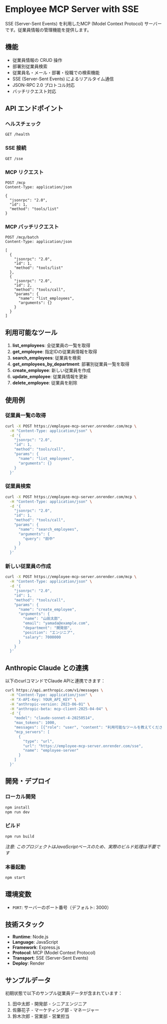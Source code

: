 # Employee MCP Server with SSE

SSE (Server-Sent Events) を利用したMCP (Model Context Protocol) サーバーです。従業員情報の管理機能を提供します。

## 機能

- 従業員情報の CRUD 操作
- 部署別従業員検索
- 従業員名・メール・部署・役職での検索機能
- SSE (Server-Sent Events) によるリアルタイム通信
- JSON-RPC 2.0 プロトコル対応
- バッチリクエスト対応

## API エンドポイント

### ヘルスチェック
```
GET /health
```

### SSE 接続
```
GET /sse
```

### MCP リクエスト
```
POST /mcp
Content-Type: application/json

{
  "jsonrpc": "2.0",
  "id": 1,
  "method": "tools/list"
}
```

### MCP バッチリクエスト
```
POST /mcp/batch
Content-Type: application/json

[
  {
    "jsonrpc": "2.0",
    "id": 1,
    "method": "tools/list"
  },
  {
    "jsonrpc": "2.0",
    "id": 2,
    "method": "tools/call",
    "params": {
      "name": "list_employees",
      "arguments": {}
    }
  }
]
```

## 利用可能なツール

1. **list_employees**: 全従業員の一覧を取得
2. **get_employee**: 指定IDの従業員情報を取得
3. **search_employees**: 従業員を検索
4. **get_employees_by_department**: 部署別従業員一覧を取得
5. **create_employee**: 新しい従業員を作成
6. **update_employee**: 従業員情報を更新
7. **delete_employee**: 従業員を削除

## 使用例

### 従業員一覧の取得
```bash
curl -X POST https://employee-mcp-server.onrender.com/mcp \
  -H "Content-Type: application/json" \
  -d '{
    "jsonrpc": "2.0",
    "id": 1,
    "method": "tools/call",
    "params": {
      "name": "list_employees",
      "arguments": {}
    }
  }'
```

### 従業員検索
```bash
curl -X POST https://employee-mcp-server.onrender.com/mcp \
  -H "Content-Type: application/json" \
  -d '{
    "jsonrpc": "2.0",
    "id": 1,
    "method": "tools/call",
    "params": {
      "name": "search_employees",
      "arguments": {
        "query": "田中"
      }
    }
  }'
```

### 新しい従業員の作成
```bash
curl -X POST https://employee-mcp-server.onrender.com/mcp \
  -H "Content-Type: application/json" \
  -d '{
    "jsonrpc": "2.0",
    "id": 1,
    "method": "tools/call",
    "params": {
      "name": "create_employee",
      "arguments": {
        "name": "山田太郎",
        "email": "yamada@example.com",
        "department": "開発部",
        "position": "エンジニア",
        "salary": 7000000
      }
    }
  }'
```

## Anthropic Claude との連携

以下のcurlコマンドでClaude APIと連携できます：

```bash
curl https://api.anthropic.com/v1/messages \
  -H "Content-Type: application/json" \
  -H "X-API-Key: YOUR_API_KEY" \
  -H "anthropic-version: 2023-06-01" \
  -H "anthropic-beta: mcp-client-2025-04-04" \
  -d '{
    "model": "claude-sonnet-4-20250514",
    "max_tokens": 1000,
    "messages": [{"role": "user", "content": "利用可能なツールを教えてください"}],
    "mcp_servers": [
      {
        "type": "url",
        "url": "https://employee-mcp-server.onrender.com/sse",
        "name": "employee-server"
      }
    ]
  }'
```

## 開発・デプロイ

### ローカル開発
```bash
npm install
npm run dev
```

### ビルド
```bash
npm run build
```
*注意: このプロジェクトはJavaScriptベースのため、実際のビルド処理は不要です*

### 本番起動
```bash
npm start
```

## 環境変数

- `PORT`: サーバーのポート番号（デフォルト: 3000）

## 技術スタック

- **Runtime**: Node.js
- **Language**: JavaScript
- **Framework**: Express.js
- **Protocol**: MCP (Model Context Protocol)
- **Transport**: SSE (Server-Sent Events)
- **Deploy**: Render

## サンプルデータ

初期状態で以下のサンプル従業員データが含まれています：

1. 田中太郎 - 開発部 - シニアエンジニア
2. 佐藤花子 - マーケティング部 - マネージャー
3. 鈴木次郎 - 営業部 - 営業担当
